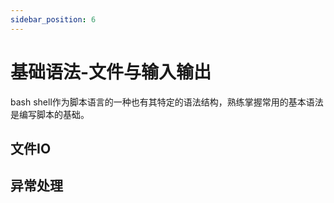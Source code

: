 ```yaml
---
sidebar_position: 6
---
```


# 基础语法-文件与输入输出

bash shell作为脚本语言的一种也有其特定的语法结构，熟练掌握常用的基本语法是编写脚本的基础。



## 文件IO

## 异常处理


